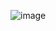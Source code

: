 ![image](https://github.com/schalemberg/Curso-Cloud/assets/106849844/eec3063a-9410-4d4e-ab21-413760473d80)
